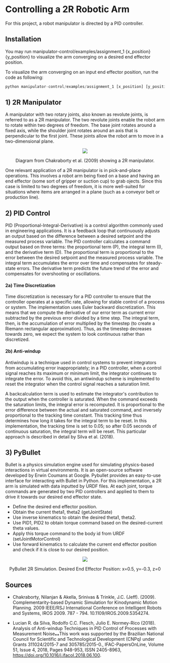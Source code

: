 # Controlling a 2R Robotic Arm 

For this project, a robot manipulator is directed by a PID controller.

## Installation

You may run manipulator-control/examples/assignment_1 {x_position} {y_position} to visualize the arm converging on a desired end effector position.

To visualize the arm converging on an input end effector position, run the code as following:

```python 
python manipulator-control/examples/assignment_1 [x_position] [y_position]
```


## 1) 2R Manipulator
A manipulator with two rotary joints, also known as revolute joints, is referred to as a 2R manipulator. The two revolute joints enable the robot arm to rotate within two degrees of freedom. The base joint rotates around a fixed axis, while the shoulder joint rotates around an axis that is perpendicular to the first joint. These joints allow the robot arm to move in a two-dimensional plane.

<p align="center">
  <img src="https://user-images.githubusercontent.com/71537050/224106200-a9d1e3ca-1321-4dbd-9417-7389fe0f5a11.png">
</p>
<p align="center">
  Diagram from Chakraborty et al. (2009) showing a 2R manipulator.
</p>

One relevant application of a 2R manipulator is in pick-and-place operations. This involves a robot arm being fixed on a base and having an end effector (some sort of gripper or suction cup) to grab ojects. Since this case is limited to two degrees of freedom, it is more well-suited for situations where items are arranged in a plane (such as a conveyor belt or production line). 

## 2) PID Control
PID (Proportional-Integral-Derivative) is a control algorithm commonly used in engineering applications. It is a feedback loop that continuously adjusts an output based on the difference between a desired setpoint and the measured process variable. The PID controller calculates a command output based on three terms: the proportional term (P), the integral term (I), and the derivative term (D). The proportional term is proportional to the error between the desired setpoint and the measured process variable. The integral term accumulates the error over time and compensates for steady-state errors. The derivative term predicts the future trend of the error and compensates for overshooting or oscillations.  

#### 2a) Time Discretization

Time discretization is necessary for a PID controller to ensure that the controller operates at a specific rate, allowing for stable control of a process or system. The implementation uses Euler backward discretization. This means that we compute the derivative of our error term as current error subtracted by the previous error divided by a time step. The integral term, then, is the accumulation of error multiplied by the timestep (to create a Riemann rectangular approximation). Thus, as the timestep decreases towards zero, we expect the system to look continuous rather than discretized. 

#### 2b) Anti-windup 

Antiwindup is a technique used in control systems to prevent integrators from accumulating error inappropriately; in a PID controller, when a control signal reaches its maximum or minimum limit, the integrator continues to integrate the error. To avoid this, an antiwindup scheme is implemented to reset the integrator when the control signal reaches a saturation limit. 

A backcalculation term is used to estimate the integrator's contribution to the output when the controller is saturated. When the command exceeds the saturation limits, the integral error is recomputed. It is proportional to the error difference between the actual and saturated command, and inversely proportional to the tracking time constant.  This tracking time thus determines how long it takes for the integral term to be reset. In this implementation, the tracking time is set to 0.05; so after 0.05 seconds of continuous saturation, the integral term will be reset. This particular approach is described in detail by Silva et al. (2018). 

## 3) PyBullet
Bullet is a physics simulation engine used for simulating physics-based interactions in virtual environments. It is an open-source software developed by Erwin Coumans at Google. Pybullet provides an easy-to-use interface for interacting with Bullet in Python. For this implementation, a 2R arm is simulated with data inputted by URDF files. At each joint, torque commands are generated by two PID controllers and applied to them to drive it towards our desired end effector state.

- Define the desired end effector position.
- Obtain the current theta1, theta2 (getJointState)
- Use inverse kinematics to obtain the desired theta1, theta2.
- Use PID1, PID2 to obtain torque command based on the desired-current theta values.
- Apply this torque command to the body id from URDF (setJointMotorControl)
- Use forward kinematics to calculate the current end effector position and check if it is close to our desired position.

<p align="center">
  <img src="https://user-images.githubusercontent.com/71537050/224162645-cde76955-18fc-4b49-bc3d-b8e67ad76b84.png">
</p>
<p align="center">
  PyBullet 2R Simulation. Desired End Effector Position: x=0.5, y=-0.3, z=0
</p>

 

## Sources

- Chakraborty, Nilanjan & Akella, Srinivas & Trinkle, J.C. (Jeff). (2009). Complementarity-based Dynamic Simulation for Kinodynamic Motion Planning. 2009 IEEE/RSJ International Conference on Intelligent Robots and Systems, IROS 2009. 787 - 794. 10.1109/IROS.2009.5354274. 

- Lucian R. da Silva, Rodolfo C.C. Flesch, Julio E. Normey-Rico (2018). Analysis of Anti-windup Techniques in PID Control of Processes with Measurement Noise⁎⁎This work was supported by the Brazilian National Council for Scientific and Technological Development (CNPq) under Grants 311024/2015-7 and 305785/2015-0., IFAC-PapersOnLine, Volume 51, Issue 4, 2018, Pages 948-953, ISSN 2405-8963, https://doi.org/10.1016/j.ifacol.2018.06.100.

